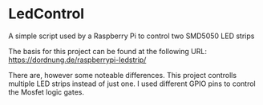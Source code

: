 # LedControl
A simple script used by a Raspberry Pi to control two SMD5050 LED strips

The basis for this project can be found at the following URL:
  https://dordnung.de/raspberrypi-ledstrip/

There are, however some noteable differences. This project controlls multiple LED strips instead of just one. I used different GPIO pins to control the Mosfet logic gates.

